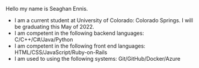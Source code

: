 Hello my name is Seaghan Ennis.

- I am a current student at University of Colorado: Colorado Springs. I will be graduating this May of 2022.
- I am competent in the following backend languages: C/C++/C#/Java/Python
- I am competent in the following front end languages: HTML/CSS/JavaScript/Ruby-on-Rails
- I am used to using the following systems: Git/GitHub/Docker/Azure

<!---
seaghan2000/seaghan2000 is a ✨ special ✨ repository because its `README.md` (this file) appears on your GitHub profile.
You can click the Preview link to take a look at your changes.
--->
